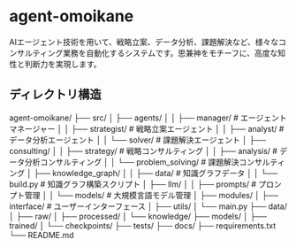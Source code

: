 # agent-omoikane
AIエージェント技術を用いて、戦略立案、データ分析、課題解決など、様々なコンサルティング業務を自動化するシステムです。思兼神をモチーフに、高度な知性と判断力を実現します。

## ディレクトリ構造

agent-omoikane/
├── src/
│   ├── agents/
│   │   ├── manager/        # エージェントマネージャー
│   │   ├── strategist/     # 戦略立案エージェント
│   │   ├── analyst/        # データ分析エージェント
│   │   └── solver/         # 課題解決エージェント
│   ├── consulting/
│   │   ├── strategy/       # 戦略コンサルティング
│   │   ├── analysis/       # データ分析コンサルティング
│   │   └── problem_solving/ # 課題解決コンサルティング
│   ├── knowledge_graph/
│   │   ├── data/           # 知識グラフデータ
│   │   └── build.py        # 知識グラフ構築スクリプト
│   ├── llm/
│   │   ├── prompts/        # プロンプト管理
│   │   └── models/         # 大規模言語モデル管理
│   ├── modules/
│   ├── interface/          # ユーザーインターフェース
│   ├── utils/
│   └── main.py
├── data/
│   ├── raw/
│   ├── processed/
│   └── knowledge/
├── models/
│   ├── trained/
│   └── checkpoints/
├── tests/
├── docs/
├── requirements.txt
└── README.md

